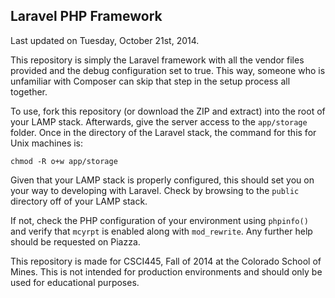 ## Laravel PHP Framework 

Last updated on Tuesday, October 21st, 2014.

This repository is simply the Laravel framework with all the vendor files provided and the debug configuration set to true. This way, someone who is unfamiliar with Composer can skip that step in the setup process all together.

To use, fork this repository (or download the ZIP and extract) into the root of your LAMP stack. Afterwards, give the server access to the `app/storage` folder. Once in the directory of the Laravel stack, the command for this for Unix machines is:

```
chmod -R o+w app/storage
```

Given that your LAMP stack is properly configured, this should set you on your way to developing with Laravel. Check by  browsing to the `public` directory off of your LAMP stack.

If not, check the PHP configuration of your environment using `phpinfo()` and verify that `mcyrpt` is enabled along with `mod_rewrite`. Any further help should be requested on Piazza.

This repository is made for CSCI445, Fall of 2014 at the Colorado School of Mines. This is not intended for production environments and should only be used for educational purposes.
